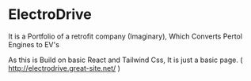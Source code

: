 # ElectroDrive
It is a Portfolio of a retrofit company (Imaginary), Which Converts Pertol Engines to EV's

As this is Build on basic React and Tailwind Css, It is just a basic page. ( http://electrodrive.great-site.net/ )
